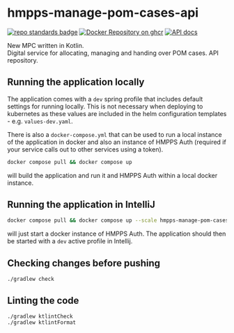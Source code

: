 # hmpps-manage-pom-cases-api

[![repo standards badge](https://img.shields.io/badge/endpoint.svg?&style=flat&logo=github&url=https%3A%2F%2Foperations-engineering-reports.cloud-platform.service.justice.gov.uk%2Fapi%2Fv1%2Fcompliant_public_repositories%2Fhmpps-manage-pom-cases-api)](https://operations-engineering-reports.cloud-platform.service.justice.gov.uk/public-report/hmpps-manage-pom-cases-api "Link to report")
[![Docker Repository on ghcr](https://img.shields.io/badge/ghcr.io-repository-2496ED.svg?logo=docker)](https://ghcr.io/ministryofjustice/hmpps-manage-pom-cases-api)
[![API docs](https://img.shields.io/badge/API_docs_-view-85EA2D.svg?logo=swagger)](https://manage-pom-cases-api-dev.prison.service.justice.gov.uk/swagger-ui.html)

New MPC written in Kotlin.  
Digital service for allocating, managing and handing over POM cases. API repository.  

## Running the application locally

The application comes with a `dev` spring profile that includes default settings for running locally. This is not
necessary when deploying to kubernetes as these values are included in the helm configuration templates -
e.g. `values-dev.yaml`.

There is also a `docker-compose.yml` that can be used to run a local instance of the application in docker and also an
instance of HMPPS Auth (required if your service calls out to other services using a token).

```bash
docker compose pull && docker compose up
```

will build the application and run it and HMPPS Auth within a local docker instance.

## Running the application in IntelliJ

```bash
docker compose pull && docker compose up --scale hmpps-manage-pom-cases-api=0
```

will just start a docker instance of HMPPS Auth. The application should then be started with a `dev` active profile
in Intellij.

## Checking changes before pushing

```
./gradlew check
```

## Linting the code

```
./gradlew ktlintCheck
./gradlew ktlintFormat
```

